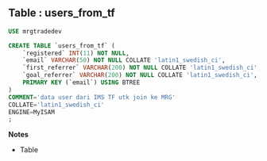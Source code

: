 Table : users_from_tf
----------------------

```SQL
USE mrgtradedev

CREATE TABLE `users_from_tf` (
	`registered` INT(11) NOT NULL,
	`email` VARCHAR(50) NOT NULL COLLATE 'latin1_swedish_ci',
	`first_referrer` VARCHAR(200) NOT NULL COLLATE 'latin1_swedish_ci',
	`goal_referrer` VARCHAR(200) NOT NULL COLLATE 'latin1_swedish_ci',
	PRIMARY KEY (`email`) USING BTREE
)
COMMENT='data user dari IMS TF utk join ke MRG'
COLLATE='latin1_swedish_ci'
ENGINE=MyISAM
;
```
__Notes__

+ Table